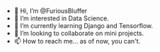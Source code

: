 - 👋 Hi, I’m @FuriousBluffer
- 👀 I’m interested in Data Science.
- 🌱 I’m currently learning Django and Tensorflow.
- 💞️ I’m looking to collaborate on mini projects.
- 📫 How to reach me... as of now, you can't.

<!---
FuriousBluffer/FuriousBluffer is a ✨ special ✨ repository because its `README.md` (this file) appears on your GitHub profile.
You can click the Preview link to take a look at your changes.
--->
